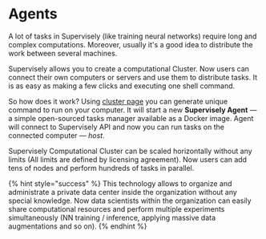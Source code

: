 # Agents

A lot of tasks in Supervisely (like training neural networks) require long and complex computations. Moreover, usually it's a good idea to distribute the work between several machines.

Supervisely allows you to create a computational Cluster. Now users can connect their own computers or servers and use them to distribute tasks. It is as easy as making a few clicks and executing one shell command.

So how does it work? Using [cluster page](add_delete_node/add_delete_node.md) you can generate unique command to run on your computer. It will start a new **Supervisely Agent** — a simple open-sourced tasks manager available as a Docker image. Agent will connect to Supervisely API and now you can run tasks on the connected computer — *host*.

Supervisely Computational Cluster can be scaled horizontally without any limits (All limits are defined by licensing agreement). Now users can add tens of nodes and perform hundreds of tasks in parallel. 

{% hint style="success" %}
This technology allows to organize and administrate a private data center inside the organization without any special knowledge. Now data scientists within the organization can easily share computational resources and perform multiple experiments simultaneously (NN training / inference, applying massive data augmentations and so on). 
{% endhint %}
